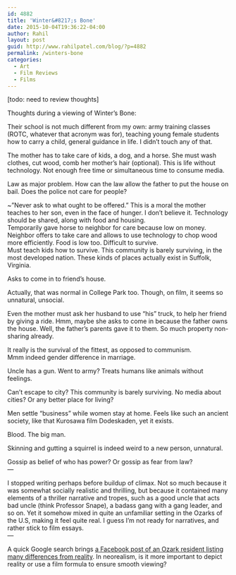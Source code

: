 ```yaml
---
id: 4882
title: 'Winter&#8217;s Bone'
date: 2015-10-04T19:36:22-04:00
author: Rahil
layout: post
guid: http://www.rahilpatel.com/blog/?p=4882
permalink: /winters-bone
categories:
  - Art
  - Film Reviews
  - Films
---
```

[todo: need to review thoughts]

Thoughts during a viewing of Winter’s Bone:

Their school is not much different from my own: army training classes (ROTC, whatever that acronym was for), teaching young female students how to carry a child, general guidance in life. I didn’t touch any of that.

The mother has to take care of kids, a dog, and a horse. She must wash clothes, cut wood, comb her mother’s hair (optional). This is life without technology. Not enough free time or simultaneous time to consume media.

Law as major problem. How can the law allow the father to put the house on bail. Does the police not care for people?

~”Never ask to what ought to be offered.” This is a moral the mother teaches to her son, even in the face of hunger. I don’t believe it. Technology should be shared, along with food and housing.  
Temporarily gave horse to neighbor for care because low on money. Neighbor offers to take care and allows to use technology to chop wood more efficiently. Food is low too. Difficult to survive.  
Must teach kids how to survive. This community is barely surviving, in the most developed nation. These kinds of places actually exist in Suffolk, Virginia.

Asks to come in to friend’s house.

Actually, that was normal in College Park too. Though, on film, it seems so unnatural, unsocial.

Even the mother must ask her husband to use “his” truck, to help her friend by giving a ride. Hmm, maybe she asks to come in because the father owns the house. Well, the father’s parents gave it to them. So much property non-sharing already.

It really is the survival of the fittest, as opposed to communism.  
Mmm indeed gender difference in marriage.

Uncle has a gun. Went to army? Treats humans like animals without feelings.

Can’t escape to city? This community is barely surviving. No media about cities? Or any better place for living?

Men settle “business” while women stay at home. Feels like such an ancient society, like that Kurosawa film Dodeskaden, yet it exists.

Blood. The big man.

Skinning and gutting a squirrel is indeed weird to a new person, unnatural.

Gossip as belief of who has power? Or gossip as fear from law?  
—

I stopped writing perhaps before buildup of climax. Not so much because it was somewhat socially realistic and thrilling, but because it contained many elements of a thriller narrative and tropes, such as a good uncle that acts bad uncle (think Professor Snape), a badass gang with a gang leader, and so on. Yet it somehow mixed in quite an unfamiliar setting in the Ozarks of the U.S, making it feel quite real. I guess I’m not ready for narratives, and rather stick to film essays.  
&#8212;

A quick Google search brings [a Facebook post of an Ozark resident listing many differences from reality](https://www.facebook.com/notes/matt-decker/10-things-winters-bone-got-completely-wrong-about-the-ozarks/10150625789986771). In neorealism, is it more important to depict reality or use a film formula to ensure smooth viewing?